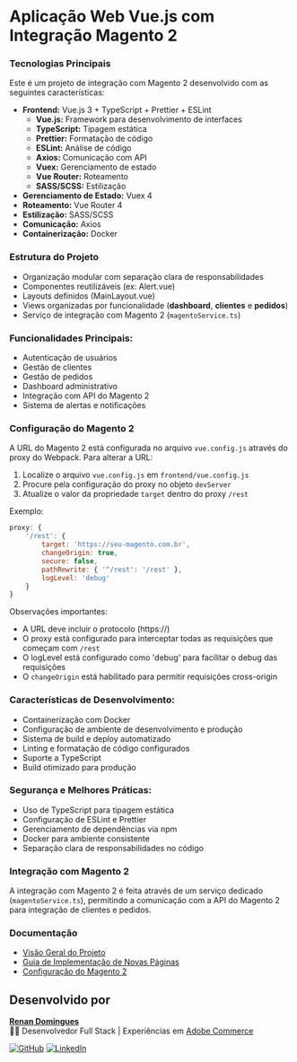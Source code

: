 # Aplicação Web Vue.js com Integração Magento 2

### Tecnologias Principais

Este é um projeto de integração com Magento 2 desenvolvido com as seguintes características:

- **Frontend:** Vue.js 3 + TypeScript + Prettier + ESLint
    - **Vue.js:** Framework para desenvolvimento de interfaces
    - **TypeScript:** Tipagem estática
    - **Prettier:** Formatação de código
    - **ESLint:** Análise de código
    - **Axios:** Comunicação com API
    - **Vuex:** Gerenciamento de estado
    - **Vue Router:** Roteamento
    - **SASS/SCSS:** Estilização
- **Gerenciamento de Estado:** Vuex 4
- **Roteamento:** Vue Router 4
- **Estilização:** SASS/SCSS
- **Comunicação:** Axios
- **Containerização:** Docker

### Estrutura do Projeto

- Organização modular com separação clara de responsabilidades
- Componentes reutilizáveis (ex: Alert.vue)
- Layouts definidos (MainLayout.vue)
- Views organizadas por funcionalidade (**dashboard**, **clientes** e **pedidos**)
- Serviço de integração com Magento 2 (`magentoService.ts`)

### Funcionalidades Principais:

- Autenticação de usuários
- Gestão de clientes
- Gestão de pedidos
- Dashboard administrativo
- Integração com API do Magento 2
- Sistema de alertas e notificações

### Configuração do Magento 2

A URL do Magento 2 está configurada no arquivo `vue.config.js` através do proxy do Webpack. Para alterar a URL:

1. Localize o arquivo `vue.config.js` em `frontend/vue.config.js`
2. Procure pela configuração do proxy no objeto `devServer`
3. Atualize o valor da propriedade `target` dentro do proxy `/rest`

Exemplo:
```javascript
proxy: {
    '/rest': {
        target: 'https://seu-magento.com.br',
        changeOrigin: true,
        secure: false,
        pathRewrite: { '^/rest': '/rest' },
        logLevel: 'debug'
    }
}
```

Observações importantes:
- A URL deve incluir o protocolo (https://)
- O proxy está configurado para interceptar todas as requisições que começam com `/rest`
- O logLevel está configurado como 'debug' para facilitar o debug das requisições
- O `changeOrigin` está habilitado para permitir requisições cross-origin

### Características de Desenvolvimento:

- Containerização com Docker
- Configuração de ambiente de desenvolvimento e produção
- Sistema de build e deploy automatizado
- Linting e formatação de código configurados
- Suporte a TypeScript
- Build otimizado para produção

### Segurança e Melhores Práticas:

- Uso de TypeScript para tipagem estática
- Configuração de ESLint e Prettier
- Gerenciamento de dependências via npm
- Docker para ambiente consistente
- Separação clara de responsabilidades no código

### Integração com Magento 2

A integração com Magento 2 é feita através de um serviço dedicado (`magentoService.ts`), permitindo a comunicação com a API do Magento 2 para integração de clientes e pedidos.

### Documentação

- [Visão Geral do Projeto](docs/README.md)
- [Guia de Implementação de Novas Páginas](docs/Paginas/NovaPagina.md)
- [Configuração do Magento 2](#configuração-do-magento-2)

## Desenvolvido por

[**Renan Domingues**](https://www.linkedin.com/in/renan-domingues-4808b2172/)  
👨‍💻 Desenvolvedor Full Stack | Experiências em [Adobe Commerce](https://business.adobe.com/br/products/magento/magento-commerce.html)

[![GitHub](https://img.shields.io/badge/-renandomingues-181717?style=flat-square&logo=github&logoColor=white&link=https://github.com/renandomingues)](https://github.com/renandomingues)
[![LinkedIn](https://img.shields.io/badge/-Renan%20Domingues-blue?style=flat-square&logo=Linkedin&logoColor=white&link=https://www.linkedin.com/in/renan-domingues-4808b2172/)](https://www.linkedin.com/in/renan-domingues-4808b2172/)
